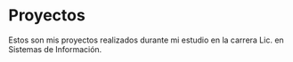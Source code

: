 # Proyectos
Estos son mis proyectos realizados durante mi estudio en la carrera Lic. en Sistemas de Información.
